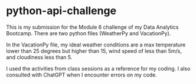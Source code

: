 # python-api-challenge

This is my submission for the Module 6 challenge of my Data Analytics Bootcamp.
There are two python files (WeatherPy and VacationPy). 

In the VacationPy file, my ideal weather conditions are a max temperature lower than 25 degrees but higher than 15, wind speed of less than 5m/s, and cloudiness less than 5. 

I used the activities from class sessions as a reference for my coding. I also consulted with ChatGPT when I encounter errors on my code. 
